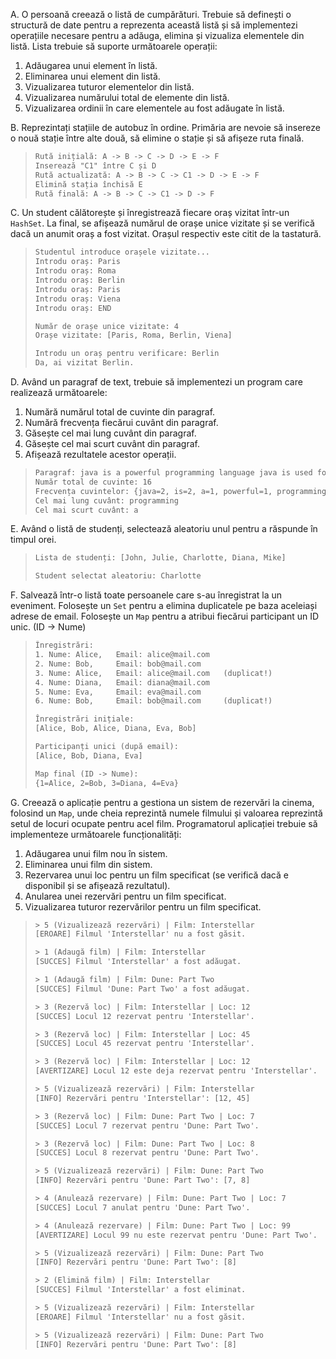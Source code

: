 A. O persoană creează o listă de cumpărături. Trebuie să definești o structură de date pentru a reprezenta această listă și să implementezi operațiile necesare pentru a adăuga, elimina și vizualiza elementele din listă. Lista trebuie să suporte următoarele operații:
1. Adăugarea unui element în listă.
2. Eliminarea unui element din listă.
3. Vizualizarea tuturor elementelor din listă.
4. Vizualizarea numărului total de elemente din listă.
5. Vizualizarea ordinii în care elementele au fost adăugate în listă.


B. Reprezintați stațiile de autobuz în ordine. Primăria are nevoie să insereze o nouă stație între alte două, să elimine o stație și să afișeze ruta finală.

> ```txt
> Rută inițială: A -> B -> C -> D -> E -> F
> Inserează "C1" între C și D
> Rută actualizată: A -> B -> C -> C1 -> D -> E -> F
> Elimină stația închisă E
> Rută finală: A -> B -> C -> C1 -> D -> F
> ```


C. Un student călătorește și înregistrează fiecare oraș vizitat într-un `HashSet`. La final, se afișează numărul de orașe unice vizitate și se verifică dacă un anumit oraș a fost vizitat. Orașul respectiv este citit de la tastatură.

> ```txt
> Studentul introduce orașele vizitate...
> Introdu oraș: Paris
> Introdu oraș: Roma
> Introdu oraș: Berlin
> Introdu oraș: Paris
> Introdu oraș: Viena
> Introdu oraș: END
>
> Număr de orașe unice vizitate: 4
> Orașe vizitate: [Paris, Roma, Berlin, Viena]
>
> Introdu un oraș pentru verificare: Berlin
> Da, ai vizitat Berlin.
> ```


D. Având un paragraf de text, trebuie să implementezi un program care realizează următoarele:
1. Numără numărul total de cuvinte din paragraf.
2. Numără frecvența fiecărui cuvânt din paragraf.
3. Găsește cel mai lung cuvânt din paragraf.
4. Găsește cel mai scurt cuvânt din paragraf.
5. Afișează rezultatele acestor operații.

> ```txt
> Paragraf: java is a powerful programming language java is used for building web applications mobile apps and much more
> Număr total de cuvinte: 16
> Frecvența cuvintelor: {java=2, is=2, a=1, powerful=1, programming=1, language=1, used=1, for=1, building=1, web=1, applications=1, mobile=1, apps=1, and=1, much=1, more=1}
> Cel mai lung cuvânt: programming
> Cel mai scurt cuvânt: a
> ```


E. Având o listă de studenți, selectează aleatoriu unul pentru a răspunde în timpul orei.

> ```txt
> Lista de studenți: [John, Julie, Charlotte, Diana, Mike]
>
> Student selectat aleatoriu: Charlotte
> ```


F. Salvează într-o listă toate persoanele care s-au înregistrat la un eveniment. Folosește un `Set` pentru a elimina duplicatele pe baza aceleiași adrese de email. Folosește un `Map` pentru a atribui fiecărui participant un ID unic. (ID -> Nume)

> ```txt
> Înregistrări:
> 1. Nume: Alice,   Email: alice@mail.com
> 2. Nume: Bob,     Email: bob@mail.com
> 3. Nume: Alice,   Email: alice@mail.com   (duplicat!)
> 4. Nume: Diana,   Email: diana@mail.com
> 5. Nume: Eva,     Email: eva@mail.com
> 6. Nume: Bob,     Email: bob@mail.com     (duplicat!)
>
> Înregistrări inițiale:
> [Alice, Bob, Alice, Diana, Eva, Bob]
>
> Participanți unici (după email):
> [Alice, Bob, Diana, Eva]
>
> Map final (ID -> Nume):
> {1=Alice, 2=Bob, 3=Diana, 4=Eva}
> ```


G. Creează o aplicație pentru a gestiona un sistem de rezervări la cinema, folosind un `Map`, unde cheia reprezintă numele filmului și valoarea reprezintă setul de locuri ocupate pentru acel film. Programatorul aplicației trebuie să implementeze următoarele funcționalități:
1. Adăugarea unui film nou în sistem.
2. Eliminarea unui film din sistem.
3. Rezervarea unui loc pentru un film specificat (se verifică dacă e disponibil și se afișează rezultatul).
4. Anularea unei rezervări pentru un film specificat.
5. Vizualizarea tuturor rezervărilor pentru un film specificat.

> ```txt
> > 5 (Vizualizează rezervări) | Film: Interstellar
> [EROARE] Filmul 'Interstellar' nu a fost găsit.
>
> > 1 (Adaugă film) | Film: Interstellar
> [SUCCES] Filmul 'Interstellar' a fost adăugat.
>
> > 1 (Adaugă film) | Film: Dune: Part Two
> [SUCCES] Filmul 'Dune: Part Two' a fost adăugat.
>
> > 3 (Rezervă loc) | Film: Interstellar | Loc: 12
> [SUCCES] Locul 12 rezervat pentru 'Interstellar'.
>
> > 3 (Rezervă loc) | Film: Interstellar | Loc: 45
> [SUCCES] Locul 45 rezervat pentru 'Interstellar'.
>
> > 3 (Rezervă loc) | Film: Interstellar | Loc: 12
> [AVERTIZARE] Locul 12 este deja rezervat pentru 'Interstellar'.
>
> > 5 (Vizualizează rezervări) | Film: Interstellar
> [INFO] Rezervări pentru 'Interstellar': [12, 45]
>
> > 3 (Rezervă loc) | Film: Dune: Part Two | Loc: 7
> [SUCCES] Locul 7 rezervat pentru 'Dune: Part Two'.
>
> > 3 (Rezervă loc) | Film: Dune: Part Two | Loc: 8
> [SUCCES] Locul 8 rezervat pentru 'Dune: Part Two'.
>
> > 5 (Vizualizează rezervări) | Film: Dune: Part Two
> [INFO] Rezervări pentru 'Dune: Part Two': [7, 8]
>
> > 4 (Anulează rezervare) | Film: Dune: Part Two | Loc: 7
> [SUCCES] Locul 7 anulat pentru 'Dune: Part Two'.
>
> > 4 (Anulează rezervare) | Film: Dune: Part Two | Loc: 99
> [AVERTIZARE] Locul 99 nu este rezervat pentru 'Dune: Part Two'.
>
> > 5 (Vizualizează rezervări) | Film: Dune: Part Two
> [INFO] Rezervări pentru 'Dune: Part Two': [8]
>
> > 2 (Elimină film) | Film: Interstellar
> [SUCCES] Filmul 'Interstellar' a fost eliminat.
>
> > 5 (Vizualizează rezervări) | Film: Interstellar
> [EROARE] Filmul 'Interstellar' nu a fost găsit.
>
> > 5 (Vizualizează rezervări) | Film: Dune: Part Two
> [INFO] Rezervări pentru 'Dune: Part Two': [8]
> ```